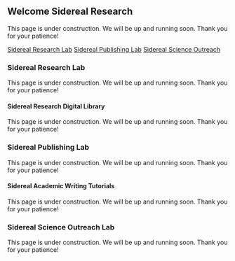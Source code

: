 ## Welcome Sidereal Research

This page is under construction. We will be up and running soon.
Thank you for your patience!

[Sidereal Research Lab](#Sidereal_Reseach_Lab)
[Sidereal Publishing Lab](#Sidereal_Publishing_Lab)
[Sidereal Science Outreach](#Sidereal_Science_Outreach)

### Sidereal Research Lab
This page is under construction. We will be up and running soon.
Thank you for your patience!
#### Sidereal Research Digital Library
This page is under construction. We will be up and running soon.
Thank you for your patience!
### Sidereal Publishing Lab
This page is under construction. We will be up and running soon.
Thank you for your patience!
#### Sidereal Academic Writing Tutorials
This page is under construction. We will be up and running soon.
Thank you for your patience!

### Sidereal Science Outreach Lab
This page is under construction. We will be up and running soon.
Thank you for your patience!

